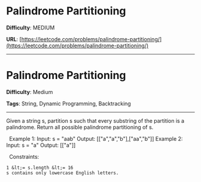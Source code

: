 # Palindrome Partitioning

**Difficulty**: MEDIUM

**URL**: [https://leetcode.com/problems/palindrome-partitioning/](https://leetcode.com/problems/palindrome-partitioning/)

---

# Palindrome Partitioning

**Difficulty**: Medium

**Tags**: String, Dynamic Programming, Backtracking

---

Given a string s, partition s such that every substring of the partition is a palindrome. Return all possible palindrome partitioning of s.

&nbsp;
Example 1:
Input: s = "aab"
Output: [["a","a","b"],["aa","b"]]
Example 2:
Input: s = "a"
Output: [["a"]]

&nbsp;
Constraints:


	1 &lt;= s.length &lt;= 16
	s contains only lowercase English letters.



